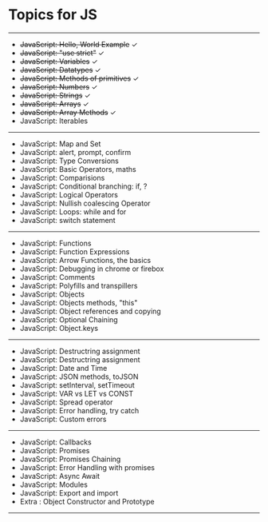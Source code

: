 # Topics for JS
___


* ~~JavaScript: Hello, World Example~~ &check;
* ~~JavaScript: "use strict"~~ &check;
* ~~JavaScript: Variables~~ &check;
* ~~JavaScript: Datatypes~~ &check;
* ~~JavaScript: Methods of primitives~~ &check;
* ~~JavaScript: Numbers~~ &check;
* ~~JavaScript: Strings~~ &check;
* ~~JavaScript: Arrays~~ &check;
* ~~JavaScript: Array Methods~~ &check;
* JavaScript: Iterables
___
* JavaScript: Map and Set
* JavaScript: alert, prompt, confirm
* JavaScript: Type Conversions
* JavaScript: Basic Operators, maths
* JavaScript: Comparisions
* JavaScript: Conditional branching: if, ?
* JavaScript: Logical Operators
* JavaScript: Nullish coalescing Operator
* JavaScript: Loops: while and for
* JavaScript: switch statement
___
* JavaScript: Functions
* JavaScript: Function Expressions
* JavaScript: Arrow Functions, the basics
* JavaScript: Debugging in chrome or firebox
* JavaScript: Comments
* JavaScript: Polyfills and transpillers
* JavaScript: Objects
* JavaScript: Objects methods, "this"
* JavaScript: Object references and copying
* JavaScript: Optional Chaining
* JavaScript: Object.keys
___
* JavaScript: Destructring assignment
* JavaScript: Destructring assignment
* JavaScript: Date and Time
* JavaScript: JSON methods, toJSON
* JavaScript: setInterval, setTimeout
* JavaScript: VAR vs LET vs CONST
* JavaScript: Spread operator
* JavaScript: Error handling, try catch
* JavaScript: Custom errors
___
* JavaScript: Callbacks
* JavaScript: Promises
* JavaScript: Promises Chaining
* JavaScript: Error Handling with promises
* JavaScript: Async Await
* JavaScript: Modules
* JavaScript: Export and import
* Extra : Object Constructor and Prototype

___